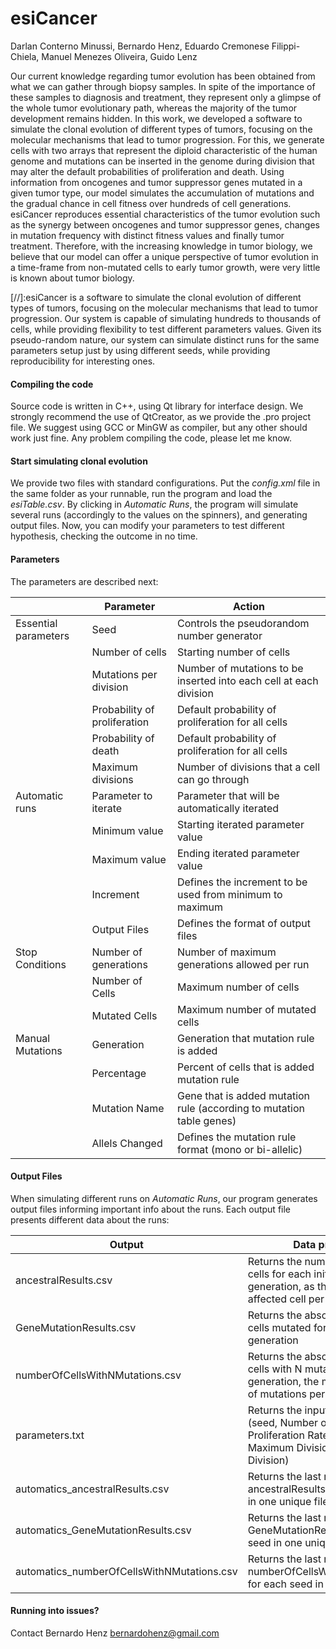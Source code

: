 # esiCancer
Darlan Conterno Minussi, 
Bernardo Henz,
Eduardo Cremonese Filippi-Chiela,
Manuel Menezes Oliveira,
Guido Lenz

Our current knowledge regarding tumor evolution has been obtained from what we can gather through biopsy samples. In spite of the importance of these samples to diagnosis and treatment, they represent only a glimpse of the whole tumor evolutionary path, whereas the majority of the tumor development remains hidden. In this work, we developed a software to simulate the clonal evolution of different types of tumors, focusing on the molecular mechanisms that lead to tumor progression. For this, we generate cells with two arrays that represent the diploid characteristic of the human genome and mutations can be inserted in the genome during division that may alter the default probabilities of proliferation and death. Using information from oncogenes and tumor suppressor genes mutated in a given tumor type, our model simulates the accumulation of mutations and the gradual chance in cell fitness over hundreds of cell generations. esiCancer reproduces essential characteristics of the tumor evolution such as the synergy between oncogenes and tumor suppressor genes, changes in mutation frequency with distinct fitness values and finally tumor treatment. Therefore, with the increasing knowledge in tumor biology, we believe that our model can offer a unique perspective of tumor evolution in a time-frame from non-mutated cells to early tumor growth, were very little is known about tumor biology. 

[//]:esiCancer is a software to simulate the clonal evolution of different types of tumors, focusing on the molecular mechanisms that lead to tumor progression. Our system is capable of simulating hundreds to thousands of cells, while providing flexibility to test different parameters values. Given its pseudo-random nature, our system can simulate distinct runs for the same parameters setup just by using different seeds, while providing reproducibility for interesting ones. 

#### Compiling the code
Source code is written in C++, using Qt library for interface design. We strongly recommend the use of QtCreator, as we provide the .pro project file. We suggest using GCC or MinGW as compiler, but any other should work just fine. Any problem compiling the code, please let me know.


#### Start simulating clonal evolution
We provide two files with standard configurations. Put the *config.xml* file in the same folder as your runnable, run the program and load the *esiTable.csv*. By clicking in *Automatic Runs*, the program will simulate several runs (accordingly to the values on the spinners), and generating output files. Now, you can modify your parameters to test different hypothesis, checking the outcome in no time. 

#### Parameters
The parameters are described next:

|   | **Parameter** | **Action** |
| --- | --- | --- |
|Essential parameters | Seed | Controls the pseudorandom number generator |
| | Number of cells | Starting number of cells |
| | Mutations per division | Number of mutations to be inserted into each cell at each division |
| | Probability of proliferation | Default probability of proliferation for all cells |
| | Probability of death | Default probability of proliferation for all cells |
| | Maximum divisions | Number of divisions that a cell can go through |
|Automatic runs | Parameter to iterate | Parameter that will be automatically iterated |
| | Minimum value | Starting iterated parameter value |
| | Maximum value | Ending iterated parameter value |
| | Increment | Defines the increment to be used from minimum to maximum |
| | Output Files | Defines the format of output files |
|Stop Conditions | Number of generations | Number of maximum generations allowed per run |
| | Number of Cells | Maximum number of cells |
| | Mutated Cells | Maximum number of mutated cells |
|Manual Mutations | Generation | Generation that mutation rule is added |
| | Percentage | Percent of cells that is added mutation rule |
| | Mutation Name | Gene that is added mutation rule (according to mutation table genes) |
| | Allels Changed | Defines the mutation rule format (mono or bi-allelic) |

#### Output Files
When simulating different runs on *Automatic Runs*, our program generates output files informing important info about the runs. Each output file presents different data about the runs:

| **Output** | **Data presented** |
| --- | --- |
| ancestralResults.csv | Returns the number of affected cells for each initial cell per generation, as the total number of affected cell per generation |
| GeneMutationResults.csv | Returns the absolute number of cells mutated for each gene per generation |
| numberOfCellsWithNMutations.csv | Returns the absolute number of cells with N mutations by generation, the maximum number of mutations per cell is not fixed |
| parameters.txt | Returns the input parameters (seed, Number of Cells, Proliferation Rate, Death Rate, Maximum Division, Mutations per Division) |
| automatics\_ancestralResults.csv | Returns the last row of ancestralResults.csv for each seed in one unique file |
| automatics\_GeneMutationResults.csv | Returns the last row of GeneMutationResults.csv for each seed in one unique file |
| automatics\_numberOfCellsWithNMutations.csv | Returns the last row of numberOfCellsWithNMutations.csv for each seed in one unique file |


#### Running into issues?
Contact Bernardo Henz <bernardohenz@gmail.com>